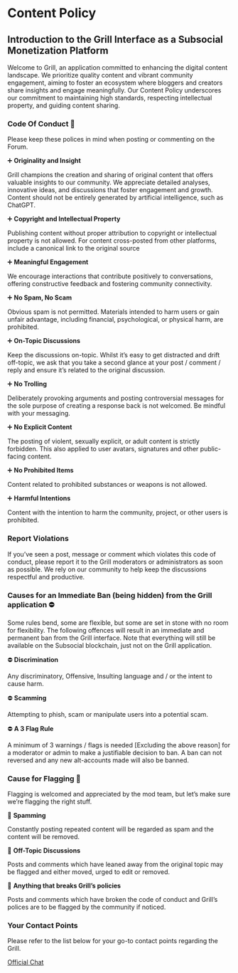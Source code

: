 # Content Policy

## Introduction to the Grill Interface as a Subsocial Monetization Platform

Welcome to Grill, an application committed to enhancing the digital content landscape. We prioritize quality content and vibrant community engagement, aiming to foster an ecosystem where bloggers and creators share insights and engage meaningfully. Our Content Policy underscores our commitment to maintaining high standards, respecting intellectual property, and guiding content sharing.

### Code Of Conduct 🤘

Please keep these polices in mind when posting or commenting on the Forum.

➕ **Originality and Insight**

Grill champions the creation and sharing of original content that offers valuable insights to our community. We appreciate detailed analyses, innovative ideas, and discussions that foster engagement and growth. Content should not be entirely generated by artificial intelligence, such as ChatGPT.

➕ **Copyright and Intellectual Property**

Publishing content without proper attribution to copyright or intellectual property is not allowed. For content cross-posted from other platforms, include a canonical link to the original source

➕ **Meaningful Engagement**

We encourage interactions that contribute positively to conversations, offering constructive feedback and fostering community connectivity.

➕ **No Spam, No Scam**

Obvious spam is not permitted. Materials intended to harm users or gain unfair advantage, including financial, psychological, or physical harm, are prohibited.

➕ **On-Topic Discussions**

Keep the discussions on-topic. Whilst it’s easy to get distracted and drift off-topic, we ask that you take a second glance at your post / comment / reply and ensure it’s related to the original discussion.

➕ **No Trolling**

Deliberately provoking arguments and posting controversial messages for the sole purpose of creating a response back is not welcomed. Be mindful with your messaging.

➕ **No Explicit Content**

The posting of violent, sexually explicit, or adult content is strictly forbidden. This also applied to user avatars, signatures and other public-facing content.

➕ **No Prohibited Items**

Content related to prohibited substances or weapons is not allowed.

➕ **Harmful Intentions**

Content with the intention to harm the community, project, or other users is prohibited.

### Report Violations

If you’ve seen a post, message or comment which violates this code of conduct, please report it to the Grill moderators or administrators as soon as possible. We rely on our community to help keep the discussions respectful and productive.

### Causes for an Immediate Ban (being hidden) from the Grill application ⛔️

Some rules bend, some are flexible, but some are set in stone with no room for flexibility. The following offences will result in an immediate and permanent ban from the Grill interface. Note that everything will still be available on the Subsocial blockchain, just not on the Grill application.

⛔️ **Discrimination**

Any discriminatory, Offensive, Insulting language and / or the intent to cause harm.

⛔️ **Scamming**

Attempting to phish, scam or manipulate users into a potential scam.

⛔️ **A 3 Flag Rule**

A minimum of 3 warnings / flags is needed [Excluding the above reason] for a moderator or admin to make a justifiable decision to ban. A ban can not reversed and any new alt-accounts made will also be banned.

### Cause for Flagging 🚩

Flagging is welcomed and appreciated by the mod team, but let’s make sure we’re flagging the right stuff.

🚩 **Spamming**

Constantly posting repeated content will be regarded as spam and the content will be removed.

🚩 **Off-Topic Discussions**

Posts and comments which have leaned away from the original topic may be flagged and either moved, urged to edit or removed.

🚩 **Anything that breaks Grill’s policies**

Posts and comments which have broken the code of conduct and Grill’s polices are to be flagged by the community if noticed.

### Your Contact Points

Please refer to the list below for your go-to contact points regarding the Grill.

[Official Chat](https://grillapp.net/c/ask)
